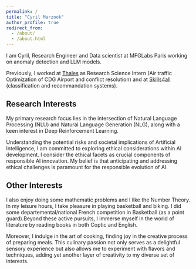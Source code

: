 ```yaml
---
permalink: /
title: "Cyril Marzook"
author_profile: true
redirect_from:
  - /about/
  - /about.html
---
```



I am Cyril, Research Engineer and Data scientist at MFGLabs Paris working on anomaly detection and LLM models.

Previously, I worked at [Thales](https://www.thalesgroup.com/en/global/innovation/research-and-technology/) as Research Science Intern (Air traffic Optimization of CDG Airport and conflict resolution) and at [Skills4all](https://www.skills4all.com/) (classification and recommandation systems).


## Research Interests

My primary research focus lies in the intersection of Natural Language Processing (NLU) and Natural Language Generation (NLG), along with a keen interest in Deep Reinforcement Learning.

Understanding the potential risks and societal implications of Artificial Intelligence, I am committed to exploring ethical considerations within AI development. I consider the ethical facets as crucial components of responsible AI innovation. My belief is that anticipating and addressing ethical challenges is paramount for the responsible evolution of AI.

## Other Interests
I also enjoy doing some mathematic problems and I like the Number Theory.
In my leisure hours, I take pleasure in playing basketball and biking. I did some departemental/national French competition in Basketball (as a point guard).Beyond these active pursuits, I immerse myself in the world of literature by reading books in both Coptic and English. 

Moreover, I indulge in the art of cooking, finding joy in the creative process of preparing meals. This culinary passion not only serves as a delightful sensory experience but also allows me to experiment with flavors and techniques, adding yet another layer of creativity to my diverse set of interests.
